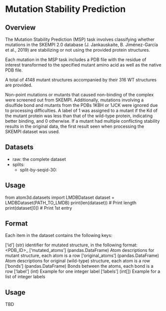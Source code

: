 # Mutation Stability Prediction

## Overview

The Mutation Stability Prediction (MSP) task involves classifying whether
mutations in the SKEMPI 2.0 database (J. Jankauskaite, B. Jiménez-García et al., 2019) are stabilizing or not using the provided protein structures.

Each mutation in the MSP task includes a PDB file with the residue of interest transformed to the specified mutant amino acid as well as the native PDB file.

A total of 4148 mutant structures accompanied by their 316 WT structures are provided.

Non-point mutations or mutants that caused non-binding of the complex were screened out from SKEMPI.
Additionally, mutations involving a disulfide bond and mutants from the PDBs 1KBH or 1JCK were ignored due to processing difficulties. A label of 1 was assigned to a mutant if the Kd of the mutant protein was less than that of the wild-type protein, indicating better binding, and 0 otherwise. If a mutant had multiple conflicting stability results in the original data, the first result seen when processing the SKEMPI dataset was used.

## Datasets

- raw: the complete dataset
- splits:
   - split-by-seqid-30:

## Usage

from atom3d.datasets import LMDBDataset
dataset = LMDBDataset(PATH_TO_LMDB)
print(len(dataset))  # Print length
print(dataset[0])  # Print 1st entry


## Format

Each item in the dataset contains the following keys:

[‘id’] (str) identifier for mutated structure, in the following format: \<PDB_ID\>_
[‘mutated_atoms’] (pandas.DataFrame) Atom descriptions for mutant structure, each atom is a row
[‘original_atoms’] (pandas.DataFrame) Atom descriptions for original (wild-type) structure, each atom is a row
[‘bonds’] (pandas.DataFrame) Bonds between the atoms, each bond is a row
[‘label’] (int) Example for one integer label
[‘labels’] (int[]) Example for a list of integer labels

## Usage

TBD